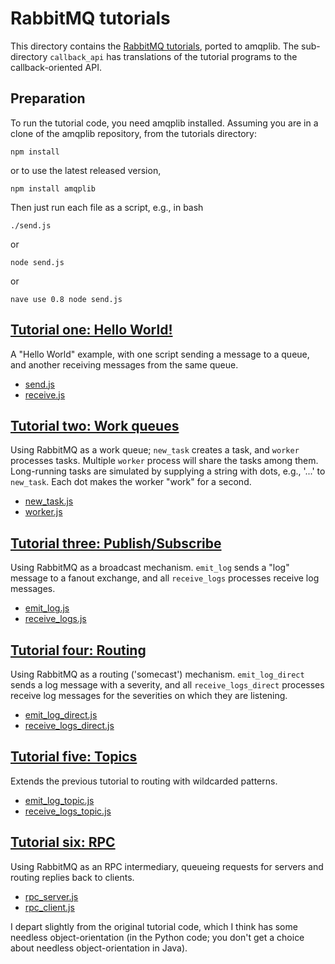 # RabbitMQ tutorials

This directory contains the [RabbitMQ tutorials][rabbitmq-tutes],
ported to amqplib. The sub-directory `callback_api` has translations
of the tutorial programs to the callback-oriented API.

## Preparation

To run the tutorial code, you need amqplib installed. Assuming you are
in a clone of the amqplib repository, from the tutorials directory:

    npm install

or to use the latest released version,

    npm install amqplib

Then just run each file as a script, e.g., in bash

    ./send.js

or

    node send.js

or

    nave use 0.8 node send.js

## [Tutorial one: Hello World!][tute-one]

A "Hello World" example, with one script sending a message to a queue,
and another receiving messages from the same queue.

 * [send.js](send.js)
 * [receive.js](receive.js)

## [Tutorial two: Work queues][tute-two]

Using RabbitMQ as a work queue; `new_task` creates a task, and
`worker` processes tasks. Multiple `worker` process will share the
tasks among them. Long-running tasks are simulated by supplying a
string with dots, e.g., '...' to `new_task`. Each dot makes the worker
"work" for a second.

 * [new_task.js](new_task.js)
 * [worker.js](worker.js)

## [Tutorial three: Publish/Subscribe][tute-three]

Using RabbitMQ as a broadcast mechanism. `emit_log` sends a "log"
message to a fanout exchange, and all `receive_logs` processes receive
log messages.

 * [emit_log.js](emit_log.js)
 * [receive_logs.js](receive_logs.js)

## [Tutorial four: Routing][tute-four]

Using RabbitMQ as a routing ('somecast') mechanism. `emit_log_direct`
sends a log message with a severity, and all `receive_logs_direct`
processes receive log messages for the severities on which they are
listening.

 * [emit_log_direct.js](emit_log_direct.js)
 * [receive_logs_direct.js](receive_logs_direct.js)

## [Tutorial five: Topics][tute-five]

Extends the previous tutorial to routing with wildcarded patterns.

 * [emit_log_topic.js](emit_log_topic.js)
 * [receive_logs_topic.js](receive_logs_topic.js)

## [Tutorial six: RPC][tute-six]

Using RabbitMQ as an RPC intermediary, queueing requests for servers
and routing replies back to clients.

 * [rpc_server.js](rpc_server.js)
 * [rpc_client.js](rpc_client.js)

I depart slightly from the original tutorial code, which I think has
some needless object-orientation (in the Python code; you don't get a
choice about needless object-orientation in Java).

[rabbitmq-tutes]: http://github.com/rabbitmq/rabbitmq-tutorials
[tute-one]: http://www.rabbitmq.com/tutorials/tutorial-one-python.html
[tute-two]: http://www.rabbitmq.com/tutorials/tutorial-two-python.html
[tute-three]: http://www.rabbitmq.com/tutorials/tutorial-three-python.html
[tute-four]: http://www.rabbitmq.com/tutorials/tutorial-four-python.html
[tute-five]: http://www.rabbitmq.com/tutorials/tutorial-five-python.html
[tute-six]: http://www.rabbitmq.com/tutorials/tutorial-six-python.html
